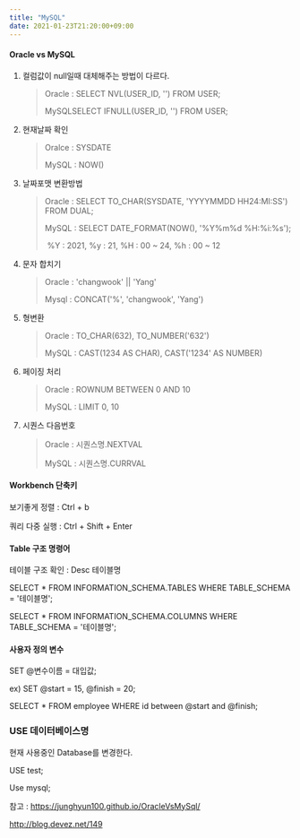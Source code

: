 ```yaml
---
title: "MySQL"
date: 2021-01-23T21:20:00+09:00
---
```



#### Oracle vs MySQL

1. 컬럼값이 null일때 대체해주는 방법이 다르다.

   > Oracle : SELECT NVL(USER_ID, '') FROM USER;
   >
   > MySQLSELECT IFNULL(USER_ID, '') FROM USER;

2. 현재날짜 확인

   > Oralce : SYSDATE
   >
   > MySQL : NOW()

3. 날짜포맷 변환방법

   > Oracle : SELECT TO_CHAR(SYSDATE, 'YYYYMMDD HH24:MI:SS') FROM DUAL;
   >
   > MySQL : SELECT DATE_FORMAT(NOW(), '%Y%m%d %H:%i:%s');
   >
   > ​		%Y : 2021, %y : 21, %H : 00 ~ 24, %h : 00 ~ 12

4. 문자 합치기

   > Oracle : 'changwook' || 'Yang'
   >
   > 
   >
   > Mysql : CONCAT('%', 'changwook', 'Yang')

5. 형변환

   > Oracle : TO_CHAR(632), TO_NUMBER('632')
   >
   > MySQL : CAST(1234 AS CHAR), CAST('1234' AS NUMBER)

6. 페이징 처리

	> Oracle : ROWNUM BETWEEN 0 AND 10
	>
	> MySQL : LIMIT 0, 10
	
7. 시퀀스 다음번호

   > Oracle : 시퀀스명.NEXTVAL
   >
   > MySQL : 시퀀스명.CURRVAL



#### Workbench 단축키

보기좋게 정렬 : Ctrl + b

쿼리 다중 실행 : Ctrl + Shift + Enter



#### Table 구조 명령어

테이블 구조 확인 : Desc 테이블명

SELECT * FROM INFORMATION_SCHEMA.TABLES WHERE TABLE_SCHEMA = '테이블명';

SELECT * FROM INFORMATION_SCHEMA.COLUMNS WHERE TABLE_SCHEMA = '테이블명';




#### 사용자 정의 변수

SET @변수이름 = 대입값;

ex) SET @start = 15, @finish = 20;

SELECT * FROM employee WHERE id between @start and @finish;



### USE 데이터베이스명

현재 사용중인 Database를 변경한다.

USE test;

Use mysql;





참고 : https://junghyun100.github.io/OracleVsMySql/

http://blog.devez.net/149